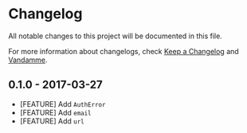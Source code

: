 # Changelog

All notable changes to this project will be documented in this file.

For more information about changelogs, check
[Keep a Changelog](http://keepachangelog.com) and
[Vandamme](http://tech-angels.github.io/vandamme).

## 0.1.0  - 2017-03-27

* [FEATURE] Add `AuthError`
* [FEATURE] Add `email`
* [FEATURE] Add `url`
